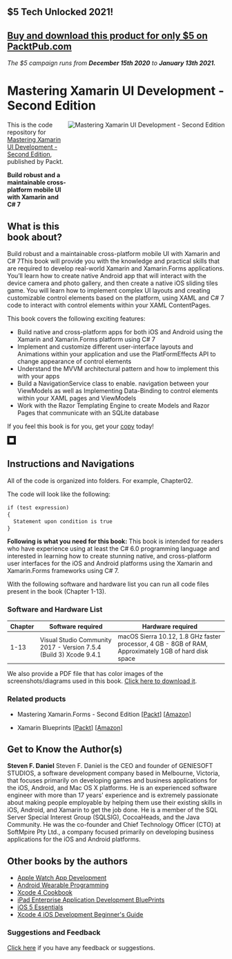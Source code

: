 ## $5 Tech Unlocked 2021!
[Buy and download this product for only $5 on PacktPub.com](https://www.packtpub.com/)
-----
*The $5 campaign         runs from __December 15th 2020__ to __January 13th 2021.__*

# Mastering Xamarin UI Development - Second Edition

<a href="https://www.packtpub.com/application-development/mastering-xamarin-ui-development-second-edition?utm_source=github&utm_medium=repository&utm_campaign=978-1-78899-551-1"><img src="https://dz13w8afd47il.cloudfront.net/sites/default/files/imagecache/ppv4_main_book_cover/B10225_0.png" alt="Mastering Xamarin UI Development - Second Edition" height="256px" align="right"></a>

This is the code repository for [Mastering Xamarin UI Development - Second Edition](https://www.packtpub.com/application-development/mastering-xamarin-ui-development-second-edition?utm_source=github&utm_medium=repository&utm_campaign=978-1-78899-551-1), published by Packt.

**Build robust and a maintainable cross-platform mobile UI with Xamarin and C# 7**

## What is this book about?
Build robust and a maintainable cross-platform mobile UI with Xamarin and C# 7This book will provide you with the knowledge and practical skills that are required to develop real-world Xamarin and Xamarin.Forms applications. You’ll learn how to create native Android app that will interact with the device camera and photo gallery, and then create a native iOS sliding tiles game. You will learn how to implement complex UI layouts and creating customizable control elements based on the platform, using XAML and C# 7 code to interact with control elements within your XAML ContentPages.

This book covers the following exciting features:
* Build native and cross-platform apps for both iOS and Android using the Xamarin and Xamarin.Forms platform using C# 7
* Implement and customize different user-interface layouts and Animations within your application and use the PlatFormEffects API to change appearance of control elements
* Understand the MVVM architectural pattern and how to implement this with your apps
* Build a NavigationService class to enable. navigation between your ViewModels as well as Implementing Data-Binding to control elements within your XAML pages and ViewModels
* Work with the Razor Templating Engine to create Models and Razor Pages that communicate with an SQLite database

If you feel this book is for you, get your [copy](https://www.amazon.com/dp/1788995511) today!

<a href="https://www.packtpub.com/?utm_source=github&utm_medium=banner&utm_campaign=GitHubBanner"><img src="https://raw.githubusercontent.com/PacktPublishing/GitHub/master/GitHub.png" 
alt="https://www.packtpub.com/" border="5" /></a>


## Instructions and Navigations
All of the code is organized into folders. For example, Chapter02.

The code will look like the following:
```
if (test expression)
{
  Statement upon condition is true
}
```

**Following is what you need for this book:**
This book is intended for readers who have experience using at least the C# 6.0 programming language and interested in learning how to create stunning native, and cross-platform user interfaces for the iOS and Android platforms using the Xamarin and Xamarin.Forms frameworks using C# 7.

With the following software and hardware list you can run all code files present in the book (Chapter 1-13).

### Software and Hardware List

| Chapter  | Software required                   | Hardware required                        |
| -------- | ------------------------------------| -----------------------------------|
| 1-13        | Visual Studio Community 2017 - Version 7.5.4 (Build 3) Xcode 9.4.1                     | macOS Sierra 10.12, 1.8 GHz faster processor, 4 GB - 8GB of RAM, Approximately 1GB of hard disk space |


We also provide a PDF file that has color images of the screenshots/diagrams used in this book. [Click here to download it](https://www.packtpub.com/sites/default/files/downloads/MasteringXamarinUIDevelopmentSecondEdition_ColorImages.pdf).


### Related products <Other books you may enjoy>
* Mastering Xamarin.Forms - Second Edition [[Packt]](https://www.packtpub.com/application-development/mastering-xamarinforms-second-edition?utm_source=github&utm_medium=repository&utm_campaign=9781788290265) [[Amazon]](https://www.amazon.com/dp/1788290267)

* Xamarin Blueprints [[Packt]](https://www.packtpub.com/web-development/xamarin-blueprints?utm_source=github&utm_medium=repository&utm_campaign=9781785887444) [[Amazon]](https://www.amazon.com/dp/1785887440)

## Get to Know the Author(s)
**Steven F. Daniel**
Steven F. Daniel is the CEO and founder of GENIESOFT STUDIOS, a software development company based in Melbourne, Victoria, that focuses primarily on developing games and business applications for the iOS, Android, and Mac OS X platforms.
He is an experienced software engineer with more than 17 years' experience and is extremely passionate about making people employable by helping them use their existing skills in iOS, Android, and Xamarin to get the job done. He is a member of the SQL Server Special Interest Group (SQLSIG), CocoaHeads, and the Java Community. He was the co-founder and Chief Technology Officer (CTO) at SoftMpire Pty Ltd., a company focused primarily on developing business applications for the iOS and Android platforms.



## Other books by the authors
* [Apple Watch App Development](https://www.packtpub.com/application-development/apple-watch-app-development?utm_source=github&utm_medium=repository&utm_campaign=9781785886362)
* [Android Wearable Programming](https://www.packtpub.com/application-development/android-wearable-programming?utm_source=github&utm_medium=repository&utm_campaign=9781785280153)
* [Xcode 4 Cookbook](https://www.packtpub.com/application-development/xcode-4-cookbook?utm_source=github&utm_medium=repository&utm_campaign=9781849693349)
* [iPad Enterprise Application Development BluePrints](https://www.packtpub.com/application-development/ipad-enterprise-application-development-blueprints?utm_source=github&utm_medium=repository&utm_campaign=9781849682947)
* [iOS 5 Essentials](https://www.packtpub.com/application-development/ios-5-essentials?utm_source=github&utm_medium=repository&utm_campaign=9781849692267)
* [Xcode 4 iOS Development Beginner's Guide](https://www.packtpub.com/application-development/xcode-4-ios-development-beginners-guide?utm_source=github&utm_medium=repository&utm_campaign=9781849691307)

### Suggestions and Feedback
[Click here](https://docs.google.com/forms/d/e/1FAIpQLSdy7dATC6QmEL81FIUuymZ0Wy9vH1jHkvpY57OiMeKGqib_Ow/viewform) if you have any feedback or suggestions.
